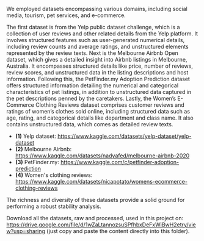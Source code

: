 We employed datasets encompassing various domains, including social media, tourism, pet services, and e-commerce.

The first dataset is from the Yelp public dataset challenge, which is a collection of user reviews and other related details from the Yelp platform. 
It involves structured features such as user-generated numerical details, including review counts and average ratings, and unstructured elements represented by the review texts.
Next is the Melbourne Airbnb Open dataset, which gives a detailed insight into Airbnb listings in Melbourne, Australia. 
It encompasses structured details like price, number of reviews, review scores, and unstructured data in the listing descriptions and host information.
Following this, the PetFinder.my Adoption Prediction dataset offers structured information detailing the numerical and categorical characteristics of pet listings, in addition to unstructured data captured in the pet descriptions penned by the caretakers.
Lastly, the Women’s E-Commerce Clothing Reviews dataset comprises customer reviews and ratings of women’s clothes sold online, including structured data such as age, rating, and categorical details like department and class name. 
It also contains unstructured data, which comes as detailed review texts.

- **(1)** Yelp dataset: https://www.kaggle.com/datasets/yelp-dataset/yelp-dataset
- **(2)** Melbourne Airbnb: https://www.kaggle.com/datasets/nadyafed/melbourne-airbnb-2020
- **(3)** PetFinder.my: https://www.kaggle.com/c/petfinder-adoption-prediction
- **(4)** Women's clothing reviews: https://www.kaggle.com/datasets/nicapotato/womens-ecommerce-clothing-reviews

The richness and diversity of these datasets provide a solid ground for performing a robust stability analysis.



Download all the datasets, raw and processed, used in this project on: https://drive.google.com/file/d/1wZaLtannozsuSPfhbxDeFxWiBwH2etry/view?usp=sharing (just copy and paste the content directly into this folder).
